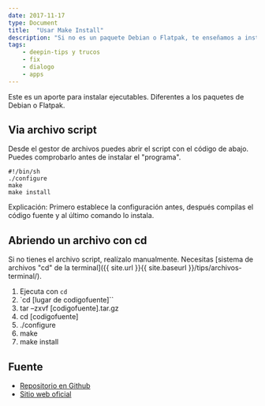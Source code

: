 ```yaml
---
date: 2017-11-17
type: Document
title:  "Usar Make Install"
description: "Si no es un paquete Debian o Flatpak, te enseñamos a instalar de otra forma"
tags:
    - deepin-tips y trucos
    - fix
    - dialogo
    - apps
---
```


Este es un aporte para instalar ejecutables. Diferentes a los paquetes de Debian o Flatpak.

## Via archivo script
Desde el gestor de archivos puedes abrir el script con el código de abajo. Puedes comprobarlo antes de instalar el "programa".

~~~
#!/bin/sh
./configure
make
make install
~~~

Explicación: Primero establece la configuración antes, después compilas el código fuente y al último comando lo instala.

## Abriendo un archivo con cd
Si no tienes el archivo script, realízalo manualmente. Necesitas [sistema de archivos "cd" de la terminal]({{ site.url }}{{ site.baseurl }}/tips/archivos-terminal/).
1. Ejecuta con `cd`
2. `cd [lugar de codigofuente]``
3. tar –zxvf [codigofuente].tar.gz
4. cd [codigofuente]
5. ./configure
6. make
7. make install

## Fuente
* [Repositorio en Github](https://github.com/neurobin/shc)
* [Sitio web oficial](https://projects.gnome.org/gst/)

